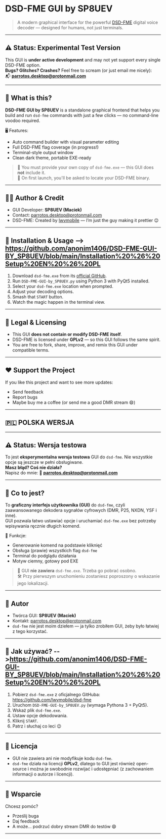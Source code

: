 # DSD-FME GUI by SP8UEV

> A modern graphical interface for the powerful [DSD-FME](https://github.com/lwvmobile/dsd-fme) digital voice decoder — designed for humans, not just terminals.

---

## ⚠️ Status: Experimental Test Version

This GUI is **under active development** and may not yet support every single DSD-FME option.  
**Bugs? Glitches? Crashes?** Feel free to scream (or just email me nicely):  
📬 **parrotos.desktop@protonmail.com**

---

## 🚀 What is this?

**DSD-FME GUI by SP8UEV** is a standalone graphical frontend that helps you build and run `dsd-fme` commands with just a few clicks — no command-line voodoo required.

🖥️ Features:
- Auto command builder with visual parameter editing
- Full DSD-FME flag coverage (in progress!)
- Terminal-style output window
- Clean dark theme, portable EXE-ready

> 🔹 You must provide your own copy of `dsd-fme.exe` — this GUI does **not** include it.  
> 🔹 On first launch, you'll be asked to locate your DSD-FME binary.

---

## 🧑‍💻 Author & Credit

- GUI Developer: **SP8UEV (Maciek)**
- Contact: [parrotos.desktop@protonmail.com](mailto:parrotos.desktop@protonmail.com)
- DSD-FME: Created by [lwvmobile](https://github.com/lwvmobile/dsd-fme) — I’m just the guy making it prettier 😉

---

## 📂 Installation & Usage --> https://github.com/anonim1406/DSD-FME-GUI-BY_SP8UEV/blob/main/Installation%20%26%20Setup%20EN%20%26%20PL

1. Download `dsd-fme.exe` from its [official GitHub](https://github.com/lwvmobile/dsd-fme).
2. Run `DSD-FME-GUI-by_SP8UEV.py` using Python 3 with PyQt5 installed.
3. Select your `dsd-fme.exe` location when prompted.
4. Adjust your decoding options.
5. Smash that `START` button.
6. Watch the magic happen in the terminal view.

---

## 📜 Legal & Licensing

- This GUI **does not contain or modify DSD-FME itself**.
- DSD-FME is licensed under **GPLv2** — so this GUI follows the same spirit.
- You are free to fork, share, improve, and remix this GUI under compatible terms.

---

## ❤️ Support the Project

If you like this project and want to see more updates:
- Send feedback
- Report bugs
- Maybe buy me a coffee (or send me a good DMR stream 😄)

---

## 🇵🇱 POLSKA WERSJA

---

## ⚠️ Status: Wersja testowa

To jest **eksperymentalna wersja testowa** GUI do `dsd-fme`. Nie wszystkie opcje są jeszcze w pełni obsługiwane.  
**Masz błąd? Coś nie działa?**  
Napisz do mnie: 📧 **parrotos.desktop@protonmail.com**

---

## 🧠 Co to jest?

To **graficzny interfejs użytkownika (GUI)** do `dsd-fme`, czyli zaawansowanego dekodera sygnałów cyfrowych (DMR, P25, NXDN, YSF i inne).  
GUI pozwala łatwo ustawiać opcje i uruchamiać `dsd-fme.exe` bez potrzeby wpisywania ręcznie długich komend.

🔧 Funkcje:
- Generowanie komend na podstawie kliknięć
- Obsługa (prawie) wszystkich flag `dsd-fme`
- Terminal do podglądu działania
- Motyw ciemny, gotowy pod EXE

> 🛑 GUI **nie zawiera** `dsd-fme.exe`. Trzeba go pobrać osobno.  
> 🛠️ Przy pierwszym uruchomieniu zostaniesz poproszony o wskazanie jego lokalizacji.

---

## 👤 Autor

- Twórca GUI: **SP8UEV (Maciek)**
- Kontakt: [parrotos.desktop@protonmail.com](mailto:parrotos.desktop@protonmail.com)
- `dsd-fme` nie jest moim dziełem — ja tylko zrobiłem GUI, żeby było łatwiej z tego korzystać.

---

## 🔧 Jak używać? -->https://github.com/anonim1406/DSD-FME-GUI-BY_SP8UEV/blob/main/Installation%20%26%20Setup%20EN%20%26%20PL

1. Pobierz `dsd-fme.exe` z oficjalnego GitHuba: https://github.com/lwvmobile/dsd-fme  
2. Uruchom `DSD-FME-GUI-by_SP8UEV.py` (wymaga Pythona 3 + PyQt5).
3. Wskaż plik `dsd-fme.exe`.
4. Ustaw opcje dekodowania.
5. Kliknij `START`.
6. Patrz i słuchaj co leci 😉

---

## 📜 Licencja

- GUI nie zawiera ani nie modyfikuje kodu `dsd-fme`.
- `dsd-fme` działa na licencji **GPLv2**, dlatego to GUI jest również open-source i można je swobodnie rozwijać i udostępniać (z zachowaniem informacji o autorze i licencji).

---

## 🫶 Wsparcie

Chcesz pomóc?
- Prześlij buga
- Daj feedback
- A może... podrzuć dobry stream DMR do testów 😄

---

